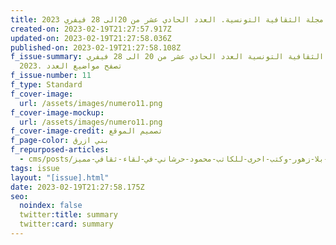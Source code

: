 ```yaml
---
title: مجلة الثقافية التونسية. العدد الحادي عشر من 20الى 28 فيفري 2023
created-on: 2023-02-19T21:27:57.917Z
updated-on: 2023-02-19T21:27:58.036Z
published-on: 2023-02-19T21:27:58.108Z
f_issue-summary: مجلة الثقافية التونسية العدد الحادي عشر من 20 الى 28 فيفري
  2023. تصفح مواضيع العدد
f_issue-number: 11
f_type: Standard
f_cover-image:
  url: /assets/images/numero11.png
f_cover-image-mockup:
  url: /assets/images/numero11.png
f_cover-image-credit: تصميم الموقع
f_page-color: بني ازرق
f_repurposed-articles:
  - cms/posts/احنفاء-بكتاب-ربيع-بلا-زهور-وكتب-اخرى-للكاتب-محمود-حرشاني-في-لقاء-ثقافي-مميز.md
tags: issue
layout: "[issue].html"
date: 2023-02-19T21:27:58.175Z
seo:
  noindex: false
  twitter:title: summary
  twitter:card: summary
---
```

